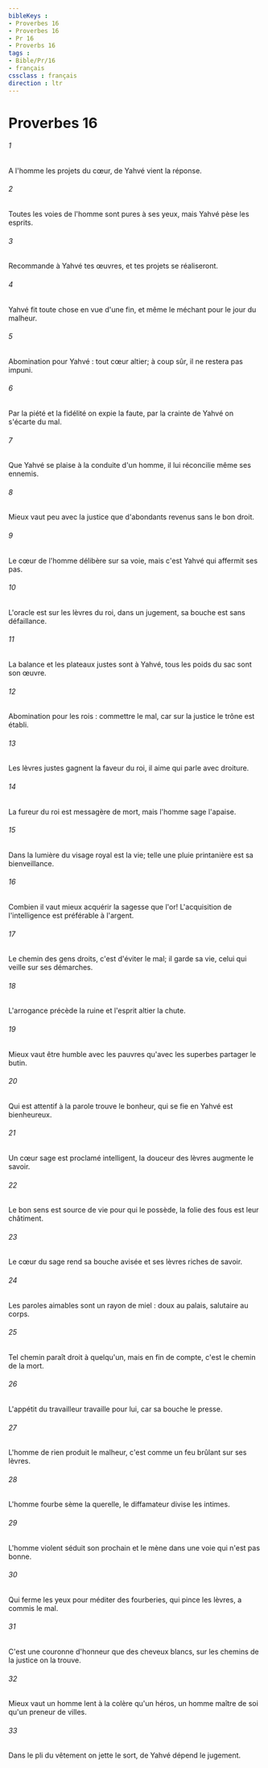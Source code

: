 ```yaml
---
bibleKeys : 
- Proverbes 16
- Proverbes 16
- Pr 16
- Proverbs 16
tags : 
- Bible/Pr/16
- français
cssclass : français
direction : ltr
---
```


# Proverbes 16

###### 1
A l'homme les projets du cœur, de Yahvé vient la réponse. 
###### 2
Toutes les voies de l'homme sont pures à ses yeux, mais Yahvé pèse les esprits. 
###### 3
Recommande à Yahvé tes œuvres, et tes projets se réaliseront. 
###### 4
Yahvé fit toute chose en vue d'une fin, et même le méchant pour le jour du malheur. 
###### 5
Abomination pour Yahvé : tout cœur altier; à coup sûr, il ne restera pas impuni. 
###### 6
Par la piété et la fidélité on expie la faute, par la crainte de Yahvé on s'écarte du mal. 
###### 7
Que Yahvé se plaise à la conduite d'un homme, il lui réconcilie même ses ennemis. 
###### 8
Mieux vaut peu avec la justice que d'abondants revenus sans le bon droit. 
###### 9
Le cœur de l'homme délibère sur sa voie, mais c'est Yahvé qui affermit ses pas. 
###### 10
L'oracle est sur les lèvres du roi, dans un jugement, sa bouche est sans défaillance. 
###### 11
La balance et les plateaux justes sont à Yahvé, tous les poids du sac sont son œuvre. 
###### 12
Abomination pour les rois : commettre le mal, car sur la justice le trône est établi. 
###### 13
Les lèvres justes gagnent la faveur du roi, il aime qui parle avec droiture. 
###### 14
La fureur du roi est messagère de mort, mais l'homme sage l'apaise. 
###### 15
Dans la lumière du visage royal est la vie; telle une pluie printanière est sa bienveillance. 
###### 16
Combien il vaut mieux acquérir la sagesse que l'or! L'acquisition de l'intelligence est préférable à l'argent. 
###### 17
Le chemin des gens droits, c'est d'éviter le mal; il garde sa vie, celui qui veille sur ses démarches. 
###### 18
L'arrogance précède la ruine et l'esprit altier la chute. 
###### 19
Mieux vaut être humble avec les pauvres qu'avec les superbes partager le butin. 
###### 20
Qui est attentif à la parole trouve le bonheur, qui se fie en Yahvé est bienheureux. 
###### 21
Un cœur sage est proclamé intelligent, la douceur des lèvres augmente le savoir. 
###### 22
Le bon sens est source de vie pour qui le possède, la folie des fous est leur châtiment. 
###### 23
Le cœur du sage rend sa bouche avisée et ses lèvres riches de savoir. 
###### 24
Les paroles aimables sont un rayon de miel : doux au palais, salutaire au corps. 
###### 25
Tel chemin paraît droit à quelqu'un, mais en fin de compte, c'est le chemin de la mort. 
###### 26
L'appétit du travailleur travaille pour lui, car sa bouche le presse. 
###### 27
L'homme de rien produit le malheur, c'est comme un feu brûlant sur ses lèvres. 
###### 28
L'homme fourbe sème la querelle, le diffamateur divise les intimes. 
###### 29
L'homme violent séduit son prochain et le mène dans une voie qui n'est pas bonne. 
###### 30
Qui ferme les yeux pour méditer des fourberies, qui pince les lèvres, a commis le mal. 
###### 31
C'est une couronne d'honneur que des cheveux blancs, sur les chemins de la justice on la trouve. 
###### 32
Mieux vaut un homme lent à la colère qu'un héros, un homme maître de soi qu'un preneur de villes. 
###### 33
Dans le pli du vêtement on jette le sort, de Yahvé dépend le jugement. 
